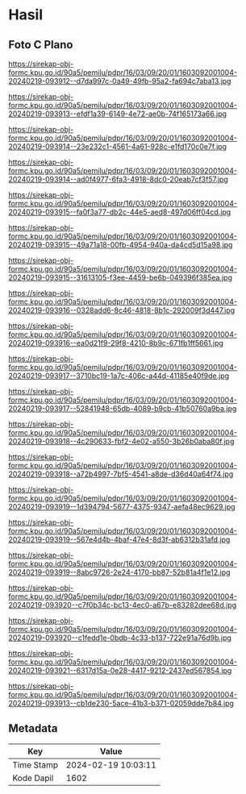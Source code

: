 # Hasil

## Foto C Plano

https://sirekap-obj-formc.kpu.go.id/90a5/pemilu/pdpr/16/03/09/20/01/1603092001004-20240219-093912--d7da997c-0a49-49fb-95a2-fa694c7aba13.jpg

https://sirekap-obj-formc.kpu.go.id/90a5/pemilu/pdpr/16/03/09/20/01/1603092001004-20240219-093913--efdf1a39-6149-4e72-ae0b-74f165173a66.jpg

https://sirekap-obj-formc.kpu.go.id/90a5/pemilu/pdpr/16/03/09/20/01/1603092001004-20240219-093914--23e232c1-4561-4a61-928c-e1fd170c0e7f.jpg

https://sirekap-obj-formc.kpu.go.id/90a5/pemilu/pdpr/16/03/09/20/01/1603092001004-20240219-093914--ad0f4977-6fa3-4918-8dc0-20eab7cf3f57.jpg

https://sirekap-obj-formc.kpu.go.id/90a5/pemilu/pdpr/16/03/09/20/01/1603092001004-20240219-093915--fa0f3a77-db2c-44e5-aed8-497d06ff04cd.jpg

https://sirekap-obj-formc.kpu.go.id/90a5/pemilu/pdpr/16/03/09/20/01/1603092001004-20240219-093915--49a71a18-00fb-4954-940a-da4cd5d15a98.jpg

https://sirekap-obj-formc.kpu.go.id/90a5/pemilu/pdpr/16/03/09/20/01/1603092001004-20240219-093915--31613105-f3ee-4459-be6b-049396f385ea.jpg

https://sirekap-obj-formc.kpu.go.id/90a5/pemilu/pdpr/16/03/09/20/01/1603092001004-20240219-093916--0328add6-8c46-4818-8b1c-292009f3d447.jpg

https://sirekap-obj-formc.kpu.go.id/90a5/pemilu/pdpr/16/03/09/20/01/1603092001004-20240219-093916--ea0d21f9-29f8-4210-8b9c-671fb1ff5661.jpg

https://sirekap-obj-formc.kpu.go.id/90a5/pemilu/pdpr/16/03/09/20/01/1603092001004-20240219-093917--3710bc19-1a7c-406c-a44d-41185e40f9de.jpg

https://sirekap-obj-formc.kpu.go.id/90a5/pemilu/pdpr/16/03/09/20/01/1603092001004-20240219-093917--52841948-65db-4089-b9cb-41b50760a9ba.jpg

https://sirekap-obj-formc.kpu.go.id/90a5/pemilu/pdpr/16/03/09/20/01/1603092001004-20240219-093918--4c290633-fbf2-4e02-a550-3b26b0aba80f.jpg

https://sirekap-obj-formc.kpu.go.id/90a5/pemilu/pdpr/16/03/09/20/01/1603092001004-20240219-093918--a72b4997-7bf5-4541-a8de-d36d40a64f74.jpg

https://sirekap-obj-formc.kpu.go.id/90a5/pemilu/pdpr/16/03/09/20/01/1603092001004-20240219-093919--1d394794-5677-4375-9347-aefa48ec9629.jpg

https://sirekap-obj-formc.kpu.go.id/90a5/pemilu/pdpr/16/03/09/20/01/1603092001004-20240219-093919--567e4d4b-4baf-47e4-8d3f-ab6312b31afd.jpg

https://sirekap-obj-formc.kpu.go.id/90a5/pemilu/pdpr/16/03/09/20/01/1603092001004-20240219-093919--8abc9726-2e24-4170-bb87-52b81a4f1e12.jpg

https://sirekap-obj-formc.kpu.go.id/90a5/pemilu/pdpr/16/03/09/20/01/1603092001004-20240219-093920--c7f0b34c-bc13-4ec0-a67b-e83282dee68d.jpg

https://sirekap-obj-formc.kpu.go.id/90a5/pemilu/pdpr/16/03/09/20/01/1603092001004-20240219-093920--c1fedd1e-0bdb-4c33-b137-722e91a76d9b.jpg

https://sirekap-obj-formc.kpu.go.id/90a5/pemilu/pdpr/16/03/09/20/01/1603092001004-20240219-093921--6317d15a-0e28-4417-9212-2437ed567854.jpg

https://sirekap-obj-formc.kpu.go.id/90a5/pemilu/pdpr/16/03/09/20/01/1603092001004-20240219-093913--cb1de230-5ace-41b3-b371-02059dde7b84.jpg


## Metadata

| Key        | Value               |
| ---------- | ------------------- |
| Time Stamp | 2024-02-19 10:03:11 |
| Kode Dapil | 1602                |



